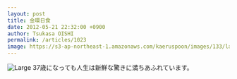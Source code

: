 ```yaml
---
layout: post
title: 金環日食
date: 2012-05-21 22:32:00 +0900
author: Tsukasa OISHI
permalink: /articles/1023
image: https://s3-ap-northeast-1.amazonaws.com/kaeruspoon/images/133/large.jpg?1337607154
---
```


![Large](https://s3-ap-northeast-1.amazonaws.com/kaeruspoon/images/133/large.jpg?1337607154)
37歳になっても人生は新鮮な驚きに満ちあふれています。

